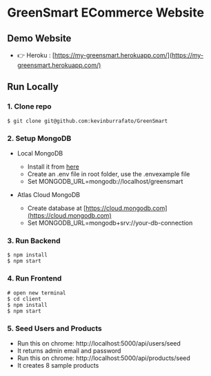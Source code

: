 # GreenSmart ECommerce Website

## Demo Website

- 👉 Heroku : [https://my-greensmart.herokuapp.com/](https://my-greensmart.herokuapp.com/)

## Run Locally

### 1. Clone repo

```
$ git clone git@github.com:kevinburrafato/GreenSmart
```

### 2. Setup MongoDB

- Local MongoDB
  - Install it from [here](https://www.mongodb.com/try/download/community)
  - Create an .env file in root folder, use the .envexample file
  - Set MONGODB_URL=mongodb://localhost/greensmart 

- Atlas Cloud MongoDB
  - Create database at [https://cloud.mongodb.com](https://cloud.mongodb.com)
  - Set MONGODB_URL=mongodb+srv://your-db-connection 

### 3. Run Backend

```
$ npm install
$ npm start
```

### 4. Run Frontend

```
# open new terminal
$ cd client
$ npm install
$ npm start
```

### 5. Seed Users and Products

- Run this on chrome: http://localhost:5000/api/users/seed
- It returns admin email and password
- Run this on chrome: http://localhost:5000/api/products/seed
- It creates 8 sample products


